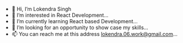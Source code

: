 - 👋 Hi, I’m Lokendra Singh
- 👀 I’m interested in React Development...
- 🌱 I’m currently learning React based Development...
- 💞️ I’m looking for an opportunity to show case my skills...
- 📫 You can reach me at this address lokendra.06.work@gmail.com...

<!---
thejaduijin/thejaduijin is a ✨ special ✨ repository because its `README.md` (this file) appears on your GitHub profile.
You can click the Preview link to take a look at your changes.
--->
